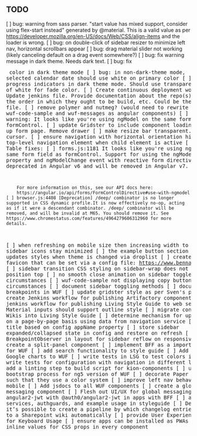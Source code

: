 TODO
--------
[ ] bug: warning from sass parser. "start value has mixed support, consider using flex-start instead" generated by @material.  This is a valid value as per https://developer.mozilla.org/en-US/docs/Web/CSS/align-items and the loader is wrong.
[ ] bug: on double-click of sidebar resizer to minimize left nav, horizontal scrollbars appear
[ ] bug: drag material slider not working (likely canceling default on a drag event somewhere?)
[ ] bug: fix warning message in dark theme.  Needs dark text.
[ ] bug: fix <pre> color in dark theme mode
[ ] bug: in non-dark-theme mode, selected calendar date should use white on primary color
[ ] bug: fix progress indicators in dark theme mode. Should use transparent instead of white for fade color.
[ ] Create continuous deployment workflow.  Update jenkins file.  Provide documentation about the repo(s) to build, the order in which they ought to be build, etc.  Could be the Jenkins file.
[ ] remove polymer and nutmeg? (would need to rewrite wuf-code-sample and wuf-messages as angular components)
[ ] forms page warning: It looks like you're using ngModel on the same form field as formControl. 
[ ] update Gridster to include component loading
[ ] clean up form page.  Remove drawer
[ ] make resize bar transparent.  Just use cursor.
[ ] ensure navigation with horizontal orientation highlights top-level navigation element when child element is active
[ ] Smart Table fixes:
    [ ] forms.js:1181 
        It looks like you're using ngModel on the same form field as formControl. 
        Support for using the ngModel input property and ngModelChange event with 
        reactive form directives has been deprecated in Angular v6 and will be removed 
        in Angular v7.
        
        For more information on this, see our API docs here:
        https://angular.io/api/forms/FormControlDirective#use-with-ngmodel
    [ ] browser.js:4408 [Deprecation] /deep/ combinator is no longer supported in CSS dynamic profile.It is now effectively no-op, acting as if it were a descendant combinator. /deep/ combinator will be removed, and will be invalid at M65. You should remove it. See https://www.chromestatus.com/features/4964279606312960 for more details.
[ ] when refreshing on mobile size then increasing width to desktop, sidebar icons stay minimized
[ ] the example button section no longer updates styles when theme is changed via droplist
[ ] create dynamic favicon that can be set via a config file: https://www.bennadel.com/blog/3408-creating-a-dynamic-favicon-service-in-angular-5-2-4.htm
[ ] sidebar transition CSS styling on sidebar-wrap does not account for position top
[ ] no smooth close animation on sidebar toggle under some circumstances
[ ] wuf-code-sample not displaying copy button under some circumstances
[ ] document sidebar toggling methods
[ ] document use of breakpoints in WUF
[ ] update gridster style as per Sven's proposal
[ ] create Jenkins workflow for publishing Artifactory components
[ ] create jenkins workflow for publishing Living Style Guide to web server
[ ] Material inputs should support outline style
[ ] migrate content from UX Wikis into Living Style Guide
[ ] determine mechanism for updating title on a page-by-page basis using data from navigation service
[ ] set app title based on config appName property
[ ] store sidebar expanded/collapsed state in config and restore on refresh
[ ] use BreakpointObserver in layout for sidebar reflow on responsiveness
[ ] create a split-panel component
[ ] implement BFF as a importable package for WUF
[ ] add search functionality to style guide
[ ] Add example Google charts to WUF
[ ] write tests in LSG to test colors in themes
[ ] write tests for configuration with navigation in different layouts
[ ] add a linting step to build script for kion-components
[ ] update bootstrap process for ng5 version of WUF
[ ] decorate Paper text inputs such that they use a color system
[ ] improve left nav behavior on mobile
[ ] Add jsdocs to all WUF components
[ ] create a global messaging component
[ ] Flesh out UI/UX for global messaging
[ ] replace angular2-jwt with @auth0/angular2-jwt in apps with BFF
[ ] add auth services, authguards, and example usage in styleguide
[ ] Determine if it’s possible to create a pipeline by which changelog entries are added to a Sharepoint wiki automatically
[ ] provide User Experience Standards for Keyboard Usage
[ ] ensure apps can be installed as PWAs
[ ] add inline values for CSS props in every component
